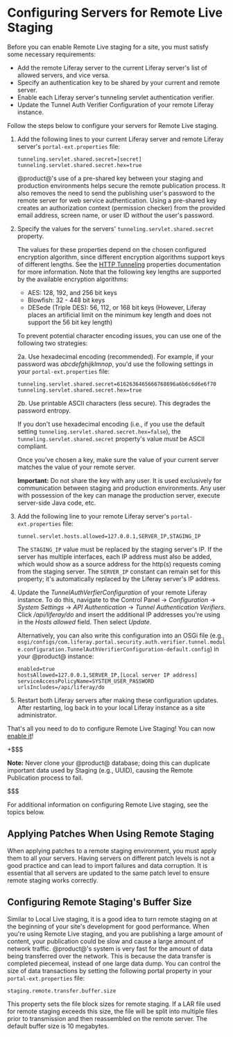 # Configuring Servers for Remote Live Staging [](id=configuring-servers-for-remote-live-staging)

Before you can enable Remote Live staging for a site, you must satisfy some
necessary requirements:

- Add the remote Liferay server to the current Liferay server's list of allowed
  servers, and vice versa.
- Specify an authentication key to be shared by your current and remote server.
- Enable each Liferay server's tunneling servlet authentication verifier.
- Update the Tunnel Auth Verifier Configuration of your remote Liferay instance.

Follow the steps below to configure your servers for Remote Live staging.

1.  Add the following lines to your current Liferay server and remote Liferay
    server's `portal-ext.properties` file:

        tunneling.servlet.shared.secret=[secret]
        tunneling.servlet.shared.secret.hex=true

    @product@'s use of a pre-shared key between your staging and production
    environments helps secure the remote publication process. It also removes
    the need to send the publishing user's password to the remote server for web
    service authentication. Using a pre-shared key creates an authorization
    context (permission checker) from the provided email address, screen name,
    or user ID *without* the user's password.

2.  Specify the values for the servers' `tunneling.servlet.shared.secret`
    property.

    The values for these properties depend on the chosen configured encryption
    algorithm, since different encryption algorithms support keys of different
    lengths. See the
    [HTTP Tunneling](@platform-ref@/7.1-latest/propertiesdoc/portal.properties.html#HTTP%20Tunneling)
    properties documentation for more information. Note that the following key
    lengths are supported by the available encryption algorithms:

    - AES: 128, 192, and 256 bit keys
    - Blowfish: 32 - 448 bit keys
    - DESede (Triple DES): 56, 112, or 168 bit keys (However, Liferay places an
      artificial limit on the minimum key length and does not support the 56 bit
      key length)

    To prevent potential character encoding issues, you can use one of the
    following two strategies:

    2a. Use hexadecimal encoding (recommended). For example, if your password
       was *abcdefghijklmnop*, you'd use the following settings in your
       `portal-ext.properties` file:

        tunneling.servlet.shared.secret=6162636465666768696a6b6c6d6e6f70
        tunneling.servlet.shared.secret.hex=true

    2b. Use printable ASCII characters (less secure). This degrades the password
       entropy.

    If you don't use hexadecimal encoding (i.e., if you use the default setting
    `tunneling.servlet.shared.secret.hex=false`), the
    `tunneling.servlet.shared.secret` property's value *must* be ASCII
    compliant.

    Once you've chosen a key, make sure the value of your current server matches
    the value of your remote server.

    **Important:** Do not share the key with any user. It is used exclusively
    for communication between staging and production environments. Any user with
    possession of the key can manage the production server, execute server-side
    Java code, etc.

3.  Add the following line to your remote Liferay server's
    `portal-ext.properties` file:

        tunnel.servlet.hosts.allowed=127.0.0.1,SERVER_IP,STAGING_IP

    The `STAGING_IP` value must be replaced by the staging server's IP. If the
    server has multiple interfaces, each IP address must also be added, which
    would show as a source address for the http(s) requests coming from the
    staging server. The `SERVER_IP` constant can remain set for this property;
    it's automatically replaced by the Liferay server's IP address.

4.  Update the *TunnelAuthVerfierConfiguration* of your remote Liferay instance.
    To do this, navigate to the Control Panel &rarr; *Configuration* &rarr;
    *System Settings* &rarr; *API Authentication* &rarr; *Tunnel Authentication
    Verifiers*. Click */api/liferay/do* and insert the additional IP addresses
    you're using in the *Hosts allowed* field. Then select *Update*.

    Alternatively, you can also write this configuration into an OSGi file (e.g.,
    `osgi/configs/com.liferay.portal.security.auth.verifier.tunnel.module.configuration.TunnelAuthVerifierConfiguration-default.config`)
    in your @product@ instance:

        enabled=true
        hostsAllowed=127.0.0.1,SERVER_IP,[Local server IP address]
        serviceAccessPolicyName=SYSTEM_USER_PASSWORD
        urlsIncludes=/api/liferay/do

5.  Restart both Liferay servers after making these configuration updates. After
    restarting, log back in to your local Liferay instance as a site
    administrator.

That's all you need to do to configure Remote Live Staging! You can now
[enable it](/discover/portal/-/knowledge_base/7-1/enabling-remote-live-staging)!

+$$$

**Note:** Never clone your @product@ database; doing this can duplicate
important data used by Staging (e.g., UUID), causing the Remote Publication
process to fail.

$$$

For additional information on configuring Remote Live staging, see the topics
below.

## Applying Patches When Using Remote Staging [](id=applying-patches-when-using-remote-staging)

When applying patches to a remote staging environment, you must apply them to
all your servers. Having servers on different patch levels is not a good
practice and can lead to import failures and data corruption. It is essential
that all servers are updated to the same patch level to ensure remote staging
works correctly.

## Configuring Remote Staging's Buffer Size [](id=configuring-remote-stagings-buffer-size)

Similar to Local Live staging, it is a good idea to turn remote staging on at
the beginning of your site's development for good performance. When you're using
Remote Live staging, and you are publishing a large amount of content, your
publication could be slow and cause a large amount of network traffic.
@product@'s system is very fast for the amount of data being transferred over
the network. This is because the data transfer is completed piecemeal, instead
of one large data dump. You can control the size of data transactions by setting
the following portal property in your `portal-ext.properties` file:

    staging.remote.transfer.buffer.size

This property sets the file block sizes for remote staging. If a LAR file used
for remote staging exceeds this size, the file will be split into multiple files
prior to transmission and then reassembled on the remote server. The default
buffer size is 10 megabytes.
